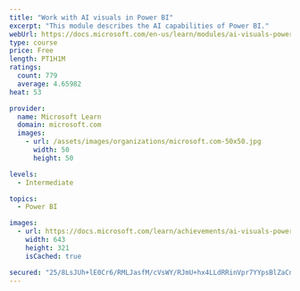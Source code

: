 ```yaml
---
title: "Work with AI visuals in Power BI"
excerpt: "This module describes the AI capabilities of Power BI."
webUrl: https://docs.microsoft.com/en-us/learn/modules/ai-visuals-power-bi/
type: course
price: Free
length: PT1H1M
ratings:
  count: 779
  average: 4.65982
heat: 53

provider:
  name: Microsoft Learn
  domain: microsoft.com
  images:
    - url: /assets/images/organizations/microsoft.com-50x50.jpg
      width: 50
      height: 50

levels:
  - Intermediate

topics:
  - Power BI

images:
  - url: https://docs.microsoft.com/learn/achievements/ai-visuals-power-bi-social.png
    width: 643
    height: 321
    isCached: true

secured: "25/8LsJUh+lE0Cr6/RMLJasfM/cVsWY/RJmU+hx4LLdRRinVpr7YYpsBlZaCnCTtf8C6M28yrUv9fGx8tNPAs0lMqSDx8mVoj4lzPD7rWLeatngqLfkqVOcbvZH95MXQxvl1/qoX8rYcU1g8aKZoQ4jJmVbjl/PSnEzcNZO9Rfgr0aL6vgOO2JSN2MbRpIz5nCTm3JpHKHLr3M68fkbApEoTQ/F+om5IcCRxKKPft4WmRxb/8CZL6fv2/0+4N3h9blOmlzLl5sojlTtVoDtbPFYkY/co8ldnkuk4a4sjJ1mEueZGK+jHiGQNY3oLslYfJPn7p1oYu5cOw14/Xdq4kpluTlndYiktks0Y/98S7igdzrMqk4nFA8mVoeTnwu9oPCZCBtXT8PKSjSbmA+6Vm2vcRYVU1eDb7NrWpKrgFtU=;NX2SM3RDzMlDEZt5Vt2Whw=="
---
```


